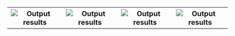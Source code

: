 <table>
<tr>
  <th><img src= "https://github.com/TariqMehmood1004/FlutterApp/blob/main/Output/1.jpg" alt="Output results"></th>
  <th><img src= "https://github.com/TariqMehmood1004/FlutterApp/blob/main/Output/2.jpg" alt="Output results"></th>
  <th><img src= "https://github.com/TariqMehmood1004/FlutterApp/blob/main/Output/3.jpg" alt="Output results"></th>
  <th><img src= "https://github.com/TariqMehmood1004/FlutterApp/blob/main/Output/4.jpg" alt="Output results"></th>
</tr>
</table>
